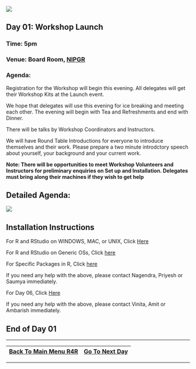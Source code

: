 
<img src = /Images/R4R_header.png>

## Day 01: Workshop Launch
### Time: 5pm
### Venue: Board Room, <a href = http://www.nipgr.ac.in/home/home.php>NIPGR</a>

### Agenda: 
Registration for the Workshop will begin this evening. All delegates will get their Workshop Kits at the Launch event.

We hope that delegates will use this evening for ice breaking and meeting each other. The evening will begin with Tea and Refreshments and end with Dinner.

There will be talks by Workshop Coordinators and Instructors.

We will have Round Table Introductions for everyone to introduce themselves and their work. Please prepare a two minute introdctory speech about yourself, your background and your current work.

<b>Note: There will be opportunities to meet Workshop Volunteers and Instructors for preliminary enquiries on Set up and Installation. Delegates must bring along their machines if they wish to get help</b>

## Detailed Agenda:
<img src = /Images/Day01.png>

## Installation Instructions

For R and RStudio on WINDOWS, MAC, or UNIX, Click <a href=/Documents/Rinstall.md>Here</a>

For R and RStudio on Generic OSs, Click <a href=/Documents/InstallationR.md>here</a>

For Specific Packages in R, Click <a href=/Documents/RDay02.md>here</a>

If you need any help with the above, please contact Nagendra, Priyesh or Saumya immediately.

For Day 06, Click <a href=https://github.com/petermr/tigr2ess/blob/master/installation/INSTALLATION.md>Here</a>

If you need any help with the above, please contact Vinita, Amit or Ambarish immediately.

     
## End of Day 01
---

| <a href="/Readme.md"><span class="glyphicon glyphicon-menu-left" aria-hidden="true"></span><span class="sr-only">Back To Main Menu R4R </span></a> | <a href="/Documents/Day02.md"><span class="glyphicon glyphicon-menu-right" aria-hidden="true"></span><span class="sr-only">Go To Next Day</span></a> | 
  | ---- | ----|    
  
  ---

